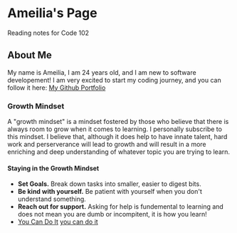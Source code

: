 # Ameilia's Page 
Reading notes for Code 102

## About Me
My name is Ameilia, I am 24 years old, and I am new to software developement! I am very excited to start my coding journey, and you can follow it here:
[My Github Portfolio](https://github.com/AGValdes)

### Growth Mindset 
A "growth mindset" is a mindset fostered by those who believe that there is always room to grow when it comes to learning. I personally subscribe to this mindset. I believe that, although it does help to have innate talent, hard work and perserverance will lead to growth and will result in a more enriching and deep understanding of whatever topic you are trying to learn. 

#### Staying in the Growth Mindset
- **Set Goals.** Break down tasks into smaller, easier to digest bits.
- **Be kind with yourself.** Be patient with yourself when you don't understand something.
- **Reach out for support.** Asking for help is fundemental to learning and does not mean you are dumb or incompitent, it is how you learn!
- [You Can Do It](https://media1.tenor.com/images/692ae07985fbef659c10cd6ff7625d9a/tenor.gif)
[you can do it](https://pushingthirtyy.files.wordpress.com/2010/12/youcandoit.jpg)



